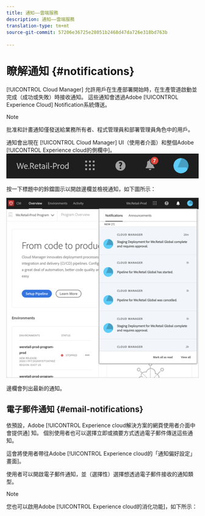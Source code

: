 ```yaml
---
title: 通知——雲端服務
description: 通知——雲端服務
translation-type: tm+mt
source-git-commit: 57206e36725e28051b2468d47da726e318bd763b

---
```



# 瞭解通知 {#notifications}

[!UICONTROL Cloud Manager] 允許用戶在生產部署開始時，在生產管道啟動並完成（成功或失敗）時接收通知。 這些通知會透過Adobe [!UICONTROL Experience Cloud] Notification系統傳送。

>[!NOTE]
>
>批准和計畫通知僅發送給業務所有者、程式管理員和部署管理員角色中的用戶。

通知會出現在 [!UICONTROL Cloud Manager] UI（使用者介面）和整個Adobe [!UICONTROL Experience cloud的側欄中]。
![](assets/notify-1.png)

按一下標題中的鈴鐺圖示以開啟邊欄並檢視通知，如下圖所示：

![](assets/notify-2.png)

邊欄會列出最新的通知。


## 電子郵件通知 {#email-notifications}

依預設，Adobe [!UICONTROL Experience cloud解決方案的網頁使用者介面中會提供通] 知。 個別使用者也可以選擇立即或摘要方式透過電子郵件傳送這些通知。


這會將使用者帶往Adobe [!UICONTROL Experience cloud的「通知偏好設定」畫面]。

使用者可以開啟電子郵件通知，並（選擇性）選擇想透過電子郵件接收的通知類型。

>[!NOTE]
>
>您也可以啟用Adobe [!UICONTROL Experience cloud的消化功能]，如下所示：
